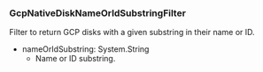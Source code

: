 ### GcpNativeDiskNameOrIdSubstringFilter
Filter to return GCP disks with a given substring in their name or ID.

- nameOrIdSubstring: System.String
  - Name or ID substring.
